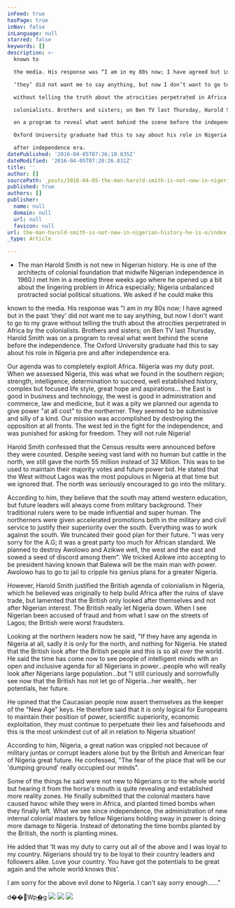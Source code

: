 ```yaml
---
inFeed: true
hasPage: true
inNav: false
inLanguage: null
starred: false
keywords: []
description: >-
  known to

  the media. His response was “I am in my 80s now; I have agreed but in the past

  ‘they’ did not want me to say anything, but now I don’t want to go to my grave

  without telling the truth about the atrocities perpetrated in Africa by the

  colonialists. Brothers and sisters; on Ben TV last Thursday, Harold Smith was

  on a program to reveal what went behind the scene before the independence. The

  Oxford University graduate had this to say about his role in Nigeria pre and

  after independence era.
datePublished: '2016-04-05T07:26:10.835Z'
dateModified: '2016-04-05T07:20:26.831Z'
title: ''
author: []
sourcePath: _posts/2016-04-05-the-man-harold-smith-is-not-new-in-nigerian-history-he-is-o.md
published: true
authors: []
publisher:
  name: null
  domain: null
  url: null
  favicon: null
url: the-man-harold-smith-is-not-new-in-nigerian-history-he-is-o/index.html
_type: Article

---
```

* The man Harold Smith is not new in Nigerian history. He is one
of the architects of colonial foundation that midwife Nigerian independence in
1960.I met him in a meeting three weeks ago where he opened up a bit about the
lingering problem in Africa especially; Nigeria unbalanced protracted social
political situations. We asked if he could make this

known to
the media. His response was "I am in my 80s now; I have agreed but in the past
'they' did not want me to say anything, but now I don't want to go to my grave
without telling the truth about the atrocities perpetrated in Africa by the
colonialists. Brothers and sisters; on Ben TV last Thursday, Harold Smith was
on a program to reveal what went behind the scene before the independence. The
Oxford University graduate had this to say about his role in Nigeria pre and
after independence era.

Our agenda was to completely exploit Africa. Nigeria was my duty
post. When we assessed Nigeria, this was what we found in the southern region;
strength, intelligence, determination to succeed, well established history,
complex but focused life style, great hope and aspirations... the East is good in
business and technology, the west is good in administration and commerce, law
and medicine, but it was a pity we planned our agenda to give power "at all
cost" to the northerner. They seemed to be submissive and silly of a kind. Our
mission was accomplished by destroying the opposition at all fronts. The west
led in the fight for the independence, and was punished for asking for freedom.
They will not rule Nigeria!

Harold Smith confessed that the Census results were announced
before they were counted. Despite seeing vast land with no human but cattle in
the north, we still gave the north 55 million instead of 32 Million. This was
to be used to maintain their majority votes and future power bid. He stated
that the West without Lagos was the most populous in Nigeria at that time but
we ignored that. The north was seriously encouraged to go into the military.

According to him, they believe that the south may attend western
education, but future leaders will always come from military background. Their
traditional rulers were to be made influential and super human. The northerners
were given accelerated promotions both in the military and civil service to
justify their superiority over the south. Everything was to work against the
south. We truncated their good plan for their future. "I was very sorry for the
A.G; it was a great party too much for African standard. We planned to destroy
Awolowo and Azikwe well, the west and the east and sowed a seed of discord
among them". We tricked Azikwe into accepting to be president having known that
Balewa will be the main man with power. Awolowo has to go to jail to cripple
his genius plans for a greater Nigeria.

However, Harold Smith justified the British agenda of
colonialism in Nigeria, which he believed was originally to help build Africa
after the ruins of slave trade, but lamented that the British only looked after
themselves and not after Nigerian interest. The British really let Nigeria
down. When I see Nigerian been accused of fraud and from what I saw on the
streets of Lagos; the British were worst fraudsters.

Looking at the northern leaders now he said, "If they have any
agenda in Nigeria at all, sadly it is only for the north, and nothing for
Nigeria. He stated that the British look after the British people and this is
so all over the world. He said the time has come now to see people of
intelligent minds with an open and inclusive agenda for all Nigerians in
power...people who will really look after Nigerians large population...but "I still
curiously and sorrowfully see now that the British has not let go of
Nigeria...her wealth,. her potentials, her future.

He opined that the Caucasian people now assert themselves as the
keeper of the "New Age" keys. He therefore said that it is only logical for
Europeans to maintain their position of power, scientific superiority, economic
exploitation, they must continue to perpetuate their lies and falsehoods and
this is the most unkindest cut of all in relation to Nigeria situation!

According to him, Nigeria, a great nation was crippled not
because of military juntas or corrupt leaders alone but by the British and
American fear of Nigeria great future. He confessed, "The fear of the place
that will be our 'dumping ground' really occupied our minds".

Some of the things he said were not new to Nigerians or to the
whole world but hearing it from the horse's mouth is quite revealing and
established more reality zones. He finally submitted that the colonial masters
have caused havoc while they were in Africa, and planted timed bombs when they
finally left. What we see since independence, the administration of new
internal colonial masters by fellow Nigerians holding sway in power is doing
more damage to Nigeria. Instead of detonating the time bombs planted by the
British, the north is planting mines.

He added that 'It was my duty to carry out all of the above and
I was loyal to my country. Nigerians should try to be loyal to their country
leaders and followers alike. Love your country. You have got the potentials to
be great again and the whole world knows this'.

I am sorry for the above evil done to Nigeria. I can't say sorry
enough......"

d��Wp[�g][0]
![](https://the-grid-user-content.s3-us-west-2.amazonaws.com/0674642f-17ab-4cf7-9dea-6328b364c3b6.jpg)
![](https://the-grid-user-content.s3-us-west-2.amazonaws.com/21ac75ad-4469-4b0e-be5e-7de624846329.jpg)
![](https://the-grid-user-content.s3-us-west-2.amazonaws.com/31f77f8d-cc06-467f-b4b4-5abbee25d980.jpg)

[0]: null